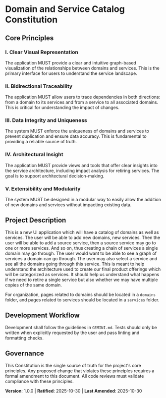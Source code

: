 <!--
Sync Impact Report

- Version change: 0.0.0 → 1.0.0
- List of modified principles:
    - [PRINCIPLE_1_NAME] → I. Clear Visual Representation
    - [PRINCIPLE_2_NAME] → II. Bidirectional Traceability
    - [PRINCIPLE_3_NAME] → III. Data Integrity and Uniqueness
    - [PRINCIPLE_4_NAME] → IV. Architectural Insight
    - [PRINCIPLE_5_NAME] → V. Extensibility and Modularity
- Added sections: None
- Removed sections: None
- Templates requiring updates:
    - ⚠ pending .specify/templates/plan-template.md
    - ⚠ pending .specify/templates/spec-template.md
    - ⚠ pending .specify/templates/tasks-template.md
- Follow-up TODOs: None
-->
# Domain and Service Catalog Constitution

## Core Principles

### I. Clear Visual Representation
The application MUST provide a clear and intuitive graph-based visualization of the relationships between domains and services. This is the primary interface for users to understand the service landscape.

### II. Bidirectional Traceability
The application MUST allow users to trace dependencies in both directions: from a domain to its services and from a service to all associated domains. This is critical for understanding the impact of changes.

### III. Data Integrity and Uniqueness
The system MUST enforce the uniqueness of domains and services to prevent duplication and ensure data accuracy. This is fundamental to providing a reliable source of truth.

### IV. Architectural Insight
The application MUST provide views and tools that offer clear insights into the service architecture, including impact analysis for retiring services. The goal is to support architectural decision-making.

### V. Extensibility and Modularity
The system MUST be designed in a modular way to easily allow the addition of new domains and services without impacting existing data.

## Project Description

This is a new UI application which will have a catalog of domains as well as services. The user will be able to add new domains, new services. Then the user will be able to add a source service, then a source service may go to one or more services. And so on, thus creating a chain of services a single domain may go through. The user would want to be able to see a graph of services a domain can go through. The user may also select a service and see all the domains going through this service. This is meant to help understand the architecture used to create our final product offerings which will be categorized as services. It should help us understand what happens if we need to retire a single service but also whether we may have multiple copies of the same domain.

For organization, pages related to domains should be located in a `domains` folder, and pages related to services should be located in a `services` folder.

## Development Workflow

Development shall follow the guidelines in `GEMINI.md`. Tests should only be written when explicitly requested by the user and pass linting and formatting checks.

## Governance

This Constitution is the single source of truth for the project's core principles. Any proposed change that violates these principles requires a formal amendment to this document. All code reviews must validate compliance with these principles.

**Version**: 1.0.0 | **Ratified**: 2025-10-30 | **Last Amended**: 2025-10-30